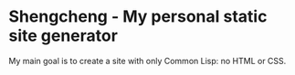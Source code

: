 # Shengcheng - My personal static site generator

My main goal is to create a site with only Common Lisp: no HTML or CSS.
